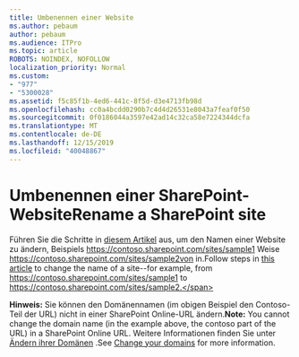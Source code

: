 ```yaml
---
title: Umbenennen einer Website
ms.author: pebaum
author: pebaum
ms.audience: ITPro
ms.topic: article
ROBOTS: NOINDEX, NOFOLLOW
localization_priority: Normal
ms.custom:
- "977"
- "5300028"
ms.assetid: f5c85f1b-4ed6-441c-8f5d-d3e4713fb98d
ms.openlocfilehash: cc0a4bcdd0290b7c4d4d26531e8043a7feaf0f50
ms.sourcegitcommit: 0f0186044a3597e42ad14c32ca58e7224344dcfa
ms.translationtype: MT
ms.contentlocale: de-DE
ms.lasthandoff: 12/15/2019
ms.locfileid: "40048867"
---
```

# <a name="rename-a-sharepoint-site"></a><span data-ttu-id="9eedc-102">Umbenennen einer SharePoint-Website</span><span class="sxs-lookup"><span data-stu-id="9eedc-102">Rename a SharePoint site</span></span>

<span data-ttu-id="9eedc-103">Führen Sie die Schritte in [diesem Artikel](https://docs.microsoft.com/sharepoint/change-site-address) aus, um den Namen einer Website zu ändern, Beispiels https://contoso.sharepoint.com/sites/sample1 Weise https://contoso.sharepoint.com/sites/sample2von in.</span><span class="sxs-lookup"><span data-stu-id="9eedc-103">Follow steps in [this article](https://docs.microsoft.com/sharepoint/change-site-address) to change the name of a site--for example, from https://contoso.sharepoint.com/sites/sample1 to https://contoso.sharepoint.com/sites/sample2.</span></span>

<span data-ttu-id="9eedc-104">**Hinweis:** Sie können den Domänennamen (im obigen Beispiel den Contoso-Teil der URL) nicht in einer SharePoint Online-URL ändern.</span><span class="sxs-lookup"><span data-stu-id="9eedc-104">**Note:** You cannot change the domain name (in the example above, the contoso part of the URL) in a SharePoint Online URL.</span></span> <span data-ttu-id="9eedc-105">Weitere Informationen finden Sie unter [Ändern ihrer Domänen](https://go.microsoft.com/fwlink/?Linkid=2018696) .</span><span class="sxs-lookup"><span data-stu-id="9eedc-105">See [Change your domains](https://go.microsoft.com/fwlink/?Linkid=2018696) for more information.</span></span>
  